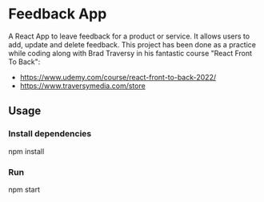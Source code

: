 # Feedback App

A React App to leave feedback for a product or service. It allows users to add, update and delete feedback.
This project has been done as a practice while coding along with Brad Traversy in his fantastic course "React Front To Back":
- https://www.udemy.com/course/react-front-to-back-2022/
- https://www.traversymedia.com/store


## Usage

### Install dependencies

npm install

### Run

npm start
